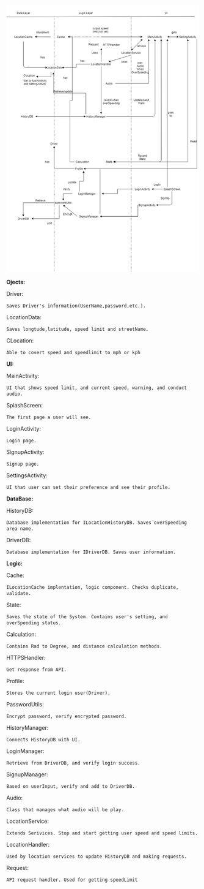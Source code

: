 ![Screenshot](ARCHITECTURE.png)

**Ojects:**

Driver:

    Saves Driver's information(UserName,password,etc.).
    
LocationData:

    Saves longtude,latitude, speed limit and streetName.
    
CLocation:

    Able to covert speed and speedlimit to mph or kph 
    
**UI:**

MainActivity:

    UI that shows speed limit, and current speed, warning, and conduct audio.
    
SplashScreen: 

    The first page a user will see.
    
LoginActivity:

    Login page.
    
SignupActivity:

    Signup page.
    
SettingsActivity:

    UI that user can set their preference and see their profile.
    
**DataBase:**

HistoryDB:

    Database implementation for ILocationHistoryDB. Saves overSpeeding area name.
    
DriverDB:

    Database implementation for IDriverDB. Saves user information.
    
**Logic:**

Cache:

    ILocationCache implentation, logic component. Checks duplicate, validate.
    
State:

    Saves the state of the System. Contains user's setting, and overSpeeding status.
    
Calculation:

    Contains Rad to Degree, and distance calculation methods.
    
HTTPSHandler:

    Get response from API.
    
Profile:

    Stores the current login user(Driver).
    
PasswordUtils:

    Encrypt password, verify encrypted password.
    
HistoryManager:

    Connects HistoryDB with UI.
    
LoginManager:

    Retrieve from DriverDB, and verify login success.
    
SignupManager:

    Based on userInput, verify and add to DriverDB.
    
Audio:

    Class that manages what audio will be play.
    
LocationService:

    Extends Serivices. Stop and start getting user speed and speed limits.
    
LocationHandler:

    Used by location services to update HistoryDB and making requests.
    
Request:

    API request handler. Used for getting speedLimit
    

